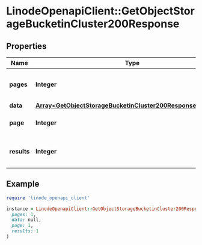 # LinodeOpenapiClient::GetObjectStorageBucketinCluster200Response

## Properties

| Name | Type | Description | Notes |
| ---- | ---- | ----------- | ----- |
| **pages** | **Integer** | __Read-only__ The total number of [pages](https://techdocs.akamai.com/linode-api/reference/pagination). | [optional][readonly] |
| **data** | [**Array&lt;GetObjectStorageBucketinCluster200ResponseDataInner&gt;**](GetObjectStorageBucketinCluster200ResponseDataInner.md) |  | [optional] |
| **page** | **Integer** | __Read-only__ The current [page](https://techdocs.akamai.com/linode-api/reference/pagination). | [optional][readonly] |
| **results** | **Integer** | __Read-only__ The total number of results. | [optional][readonly] |

## Example

```ruby
require 'linode_openapi_client'

instance = LinodeOpenapiClient::GetObjectStorageBucketinCluster200Response.new(
  pages: 1,
  data: null,
  page: 1,
  results: 1
)
```

